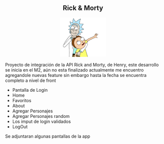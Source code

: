 <div align="center">
    <h2>Rick & Morty</h2>
    <img  width="150" src="https://raw.githubusercontent.com/edcastillob/Rick_And_Morty/main/public/ram.png" alt="Img Rick and Morty">
</div>

<p>Proyecto de integración de la API Rick and Morty, de Henry, este desarrollo se inicia en el M2, aún no esta finalizado actualmente me encuentro agregandole nuevas feature sin embargo hasta la fecha se encuentra completo a nivel de front</p>

<ul>
    <li>Pantalla de Login</li>
    <li>Home</li>
    <li>Favoritos</li>
    <li>About</li>
    <li>Agregar Personajes</li>
    <li>Agregar Personajes random</li>
    <li>Los imput de login validados</li>
    <li>LogOut</li>
</ul>

<p>Se adjuntaran algunas pantallas de la app</p>
